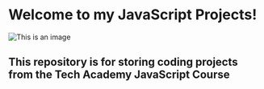 
# Welcome to my JavaScript Projects!
![This is an image](https://gblobscdn.gitbook.com/spaces%2F-LdbqCujxzeJqeQqlbM2%2Favatar.png?alt=media)
## This repository is for storing coding projects from the Tech Academy JavaScript Course
